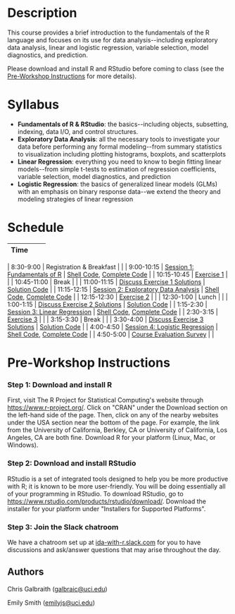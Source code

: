 # Description
This course provides a brief introduction to the fundamentals of the R language and focuses on its use for data analysis--including exploratory data analysis, linear and logistic regression, variable selection, model diagnostics, and prediction.

Please download and install R and RStudio before coming to class (see the [Pre-Workshop Instructions](#Instructions) for more details).


# Syllabus
* **Fundamentals of R & RStudio**: the basics--including objects, subsetting, indexing, data I/O, and control structures.
* **Exploratory Data Analysis**: all the necessary tools to investigate your data before performing any formal modeling--from summary statistics to visualization including plotting histograms, boxplots, and scatterplots
* **Linear Regression**: everything you need to know to begin fitting linear models--from simple t-tests to estimation of regression coefficients, variable selection, model diagnostics, and prediction
* **Logistic Regression**: the basics of generalized linear models (GLMs) with an emphasis on binary response data--we extend the theory and modeling strategies of linear regression



# Schedule
| 	   Time	    |           				|							|
| ------------- | :-----------------------:	| :-----------------------: |   

| 	8:30-9:00  	| Registration & Breakfast	|							|
| 	9:00-10:15	| [Session 1: Fundamentals of R](http://ucidatascienceinitiative.github.io/IDA-with-R/IDA-with-R_Session_1.html)			| [Shell Code](https://github.com/UCIDataScienceInitiative/IDA-with-R/blob/master/IDA-with-R_Session_1_shell.R), [Complete Code](https://github.com/UCIDataScienceInitiative/IDA-with-R/blob/master/IDA-with-R_Session_1_complete.R) |
| 	10:15-10:45	| [Exercise 1](http://ucidatascienceinitiative.github.io//IDA-with-R/Exercises/IDA-with-R_Exercise_1.html)					| |
| 	10:45-11:00	| Break						| |
| 	11:00-11:15	| [Discuss Exercise 1 Solutions](http://ucidatascienceinitiative.github.io//IDA-with-R/Solutions/IDA-with-R_Exercise_1_Solutions.html) | [Solution Code](https://github.com/UCIDataScienceInitiative/IDA-with-R/blob/master/Solutions/Exercise_1.R)   |
|   11:15-12:15 | [Session 2: Exploratory Data Analysis](http://ucidatascienceinitiative.github.io/IDA-with-R/IDA-with-R_Session_2.html) 	| [Shell Code](https://github.com/UCIDataScienceInitiative/IDA-with-R/blob/master/IDA-with-R_Session_2_shell.R), [Complete Code](https://github.com/UCIDataScienceInitiative/IDA-with-R/blob/master/IDA-with-R_Session_2_complete.R) |
| 	12:15-12:30	| [Exercise 2](http://ucidatascienceinitiative.github.io//IDA-with-R/Exercises/IDA-with-R_Exercise_2.html)					| |
| 	12:30-1:00 	| Lunch						| |
| 	1:00-1:15 	|  [Discuss Exercise 2 Solutions](http://ucidatascienceinitiative.github.io//IDA-with-R/Solutions/IDA-with-R_Exercise_2_Solutions.html) | [Solution Code](https://github.com/UCIDataScienceInitiative/IDA-with-R/blob/master/Solutions/Exercise_2.R)   |
| 	1:15-2:30	| [Session 3: Linear Regression](http://ucidatascienceinitiative.github.io/IDA-with-R/IDA-with-R_Session_3.html)			| [Shell Code](https://github.com/UCIDataScienceInitiative/IDA-with-R/blob/master/IDA-with-R_Session_3_shell.R), [Complete Code](https://github.com/UCIDataScienceInitiative/IDA-with-R/blob/master/IDA-with-R_Session_3_complete.R) |
| 	2:30-3:15	| [Exercise 3](http://ucidatascienceinitiative.github.io//IDA-with-R/Exercises/IDA-with-R_Exercise_3.html)					| |
| 	3:15-3:30	| Break						| |
| 	3:30-4:00	| [Discuss Exercise 3 Solutions](http://ucidatascienceinitiative.github.io//IDA-with-R/Solutions/IDA-with-R_Exercise_3_Solutions.html) | [Solution Code](https://github.com/UCIDataScienceInitiative/IDA-with-R/blob/master/Solutions/Exercise_3.R)	|
| 	4:00-4:50	| [Session 4: Logistic Regression](http://ucidatascienceinitiative.github.io/IDA-with-R/IDA-with-R_Session_4.html)			| [Shell Code](https://github.com/UCIDataScienceInitiative/IDA-with-R/blob/master/IDA-with-R_Session_4_shell.R), [Complete Code](https://github.com/UCIDataScienceInitiative/IDA-with-R/blob/master/IDA-with-R_Session_4_complete.R) |
| 	4:50-5:00	| [Course Evaluation Survey](https://docs.google.com/forms/d/e/1FAIpQLScRCXMWlui6e5XURTVqXsRlIHqMoPygTurX7VFsD8uGqVe-gg/viewform)		| |


# <a name="Instructions"></a>Pre-Workshop Instructions
### Step 1: Download and install R
First, visit The R Project for Statistical Computing's website through <https://www.r-project.org/>. Click on "CRAN" under the Download section on the left-hand side of the page. Then, click on any of the nearby websites under the USA section near the bottom of the page. For example, the link from the University of California, Berkley, CA or University of California, Los Angeles, CA are both fine. Download R for your platform (Linux, Mac, or Windows).

### Step 2: Download and install RStudio
RStudio is a set of integrated tools designed to help you be more productive with R; it is known to be more user-friendly. You will be doing essentially all of your programming in RStudio. To download RStudio, go to <https://www.rstudio.com/products/rstudio/download/>. Download the installer for your platform under "Installers for Supported Platforms".

### Step 3: Join the Slack chatroom
We have a chatroom set up at [ida-with-r.slack.com](https://join.slack.com/t/ida-with-r/shared_invite/enQtMjgwNjE4NDczMzY1LWQ4MGU4Y2UzMzc0NmQxZjIwNzMzYjFkODBmODNlMjFmOTA3YzE1MWIyNTYxMzMzY2Y5YWY2YWQ4NmJhZGVkYmU) for you to have discussions and ask/answer questions that may arise throughout the day.


## Authors
Chris Galbraith (<galbraic@uci.edu>)

Emily Smith (<emilyjs@uci.edu>)
